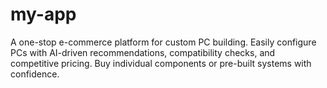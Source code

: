 # my-app
A one-stop e-commerce platform for custom PC building. Easily configure PCs with AI-driven recommendations, compatibility checks, and competitive pricing. Buy individual components or pre-built systems with confidence. 
